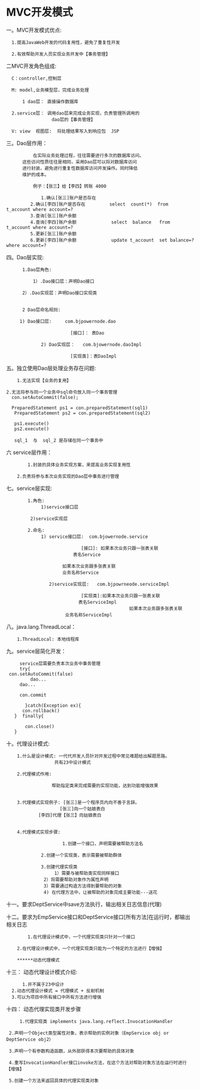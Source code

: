 #  MVC开发模式

一。MVC开发模式优点:

      1.提高JavaWeb开发的代码复用性，避免了重复性开发
    
      2.有效帮助开发人员实现业务开发中【事务管理】


二MVC开发角色组成:

      C：controller,控制层
    
      M: model,业务模型层，完成业务处理
    
          1 dao层： 直接操作数据库
    
      2.service层： 调用dao层来完成业务实现，负责管理所调用的
                     dao层的【事务管理】
    
      V: view  视图层:  将处理结果写入到响应包  JSP


三。Dao层作用：

              在实际业务处理过程，往往需要进行多次的数据库访问。
          这些访问性质往往是相同，采用Dao层可以将对数据库访问
          进行封装，避免进行重复性数据库访问开发操作。同时降低
          维护的成本。
    
              例子：【张三】给【李四】转账 4000
    
                 1.确认[张三]账户是否存在
    	     2.确认[李四]账户是否存在         select  count(*)  from t_account where account=?
    	     3.查询[张三]账户余额
    	     4.查询[李四]账户余额             select  balance   from t_account where account=?
    	     5.更新[张三]账户余额
    	     6.更新[李四]账户余额             update t_account  set balance=? where account=?

四。Dao层实现:

          1.Dao层角色:
          
              1）.Dao接口层：声明Dao接口
    
    	  2）.Dao实现层：声明Dao接口实现类


          2 Dao层命名规则:
            
    	 1) Dao接口层:     com.bjpowernode.dao
    
    	                    [接口]： 表Dao
    
                 2) Dao实现层：   com.bjowernode.daoImpl
    
    	                    [实现类]：表DaoImpl

五。独立使用Dao层处理业务存在问题:

        1.无法实现【业务的复用】
    
    2.无法将参与同一个业务中sql命令放入同一个事务管理
      con.setAutoCommit(false);
    
      PreparedStatement ps1 = con.preparedStatement(sql1)
       PreparedStatement ps2 = con.preparedStatement(sql2)
    
       ps1.execute()
       ps2.execute()
    
       sql_1  与  sql_2 是存储在同一个事务中


六 service层作用：

            1.封装的具体业务实现方案，来提高业务实现复用性
    
        2.负责将参与本次业务实现的Dao层中事务进行管理


七。service层实现:

            1.角色:
                 1)service接口层
    
    	     2)service实现层
    
            2.命名:
                 1) service接口层:  com.bjowernode.service
    
    	                        [接口]: 如果本次业务只跟一张表关联
    				         表名Service
    
    					 如果本次业务跟多张表关联
    					 业务名称Service
    
                    2)service实现层:   com.bjpowrneode.serviceImpl
    
    	                        [实现类]:如果本次业务只跟一张表关联
    				           表名ServiceImpl
                                                  如果本次业务跟多张表关联
    					  业务名称ServiceImpl




八。java.lang.ThreadLocal：

        1.ThreadLocal: 本地线程库


九。service层简化开发：

         service层需要负责本次业务中事务管理
         try{
     con.setAutoCommit(false)
             dao...
         dao...
    
         con.commit
    
           }catch(Exception ex){
          con.rollback()
       }  finally{
       
           con.close()
       }

十。代理设计模式:

        1.什么是设计模式: 一代代开发人员针对开发过程中常见难题给出解题思路。
                      共有23中设计模式
    
        2.代理模式作用:
    
                     帮助指定类来完成需要的实现功能，达到功能增强效果


        3.代理模式实现例子: [张三]是一个程序员内向不善于言辞。
                        [张三]向一个姑娘表白
    		    [李四]代理【张三】向姑娘表白


        4.代理模式实现步骤:
    
                         1.创建一个接口，声明需要被帮助方法名
    
    		     2.创建一个实现类，表示需要被帮助群体
    
    		     3.创建代理实现类
    		          1）需要与被帮助类实现同样接口
    			  2）将需要帮助对象作为属性声明
    			  3）需要通过构造方法得到要帮助的对象
    			  4) 在代理方法中，让被帮助的对象完成主要功能---送花

十一。要求DeptService中save方法执行，输出相关日志信息(代理)


十二。要求为EmpService接口和DeptService接口[所有方法]在运行时，都输出相关日志

            1.在代理设计模式中，一个代理实现类只针对一个接口
    
        2.在代理设计模式中，一个代理实现类只能为一个特定的方法进行【增强】
    
        ******动态代理模式


十三： 动态代理设计模式介绍:

          1.并不属于23中设计
      2.动态代理设计模式 = 代理模式 + 反射机制
      3.可以为项目中所有接口中所有方法进行增强


十四：  动态代理实现类开发步骤

         1.代理实现类 implements java.lang.reflect.InvocationHandler
    
     2.声明一个Object类型属性对象，表示帮助的实例对象（EmpService obj or DeptService obj2）
    
     3.声明一个有参数构造函数，从外部获得本次要帮助的具体对象
    
     4.重写InvocationHandler接口invoke方法，在这个方法对帮助对象方法在运行时进行【增强】
    
     5.创建一个方法来返回具体的代理实现类对象














